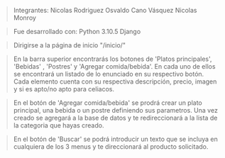 > Integrantes:
Nicolas Rodriguez
Osvaldo Cano Vásquez
Nicolas Monroy

> Fue desarrollado con:
Python 3.10.5
Django


> Dirigirse a la página de inicio "/inicio/"

> En la barra superior encontrarás los botones de 'Platos principales', 'Bebidas' , 'Postres' y 'Agregar comida/bebida'.
En cada uno de ellos se encontrará un listado de lo enunciado en su respectivo botón.
Cada elemento cuenta con su respectiva descripción, precio, imagen y si es apto/no apto para celiacos.

> En el botón de 'Agregar comida/bebida' se prodrá crear un plato principal, una bebida o un postre definiendo sus parametros. 
> Una vez creado se agregará a la base de datos y te redireccionará a la lista de la categoria que hayas creado.

> En el botón de 'Buscar' se podrá introducir un texto que se incluya en cualquiera de los 3 menus y te direccionará al producto solicitado.
